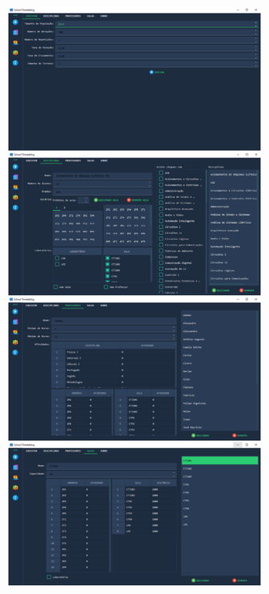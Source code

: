 

![alt text for screen readers](images\exec.png)
![alt text for screen readers](images\disciplinas.png)
![alt text for screen readers](images\professores.png)
![alt text for screen readers](images\salas.png)